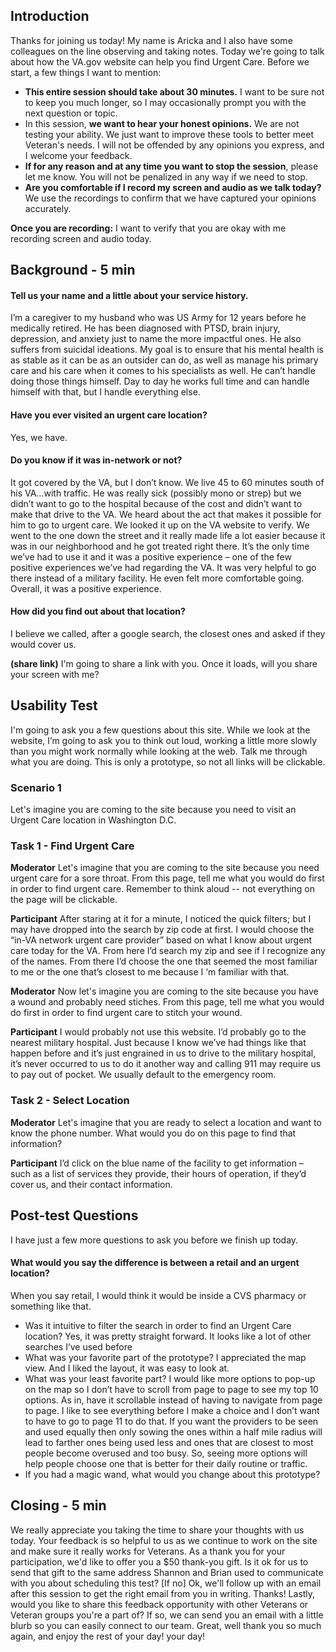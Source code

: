 ## Introduction

Thanks for joining us today! My name is Aricka and I also have some colleagues on the line observing and taking notes. Today we're going to talk about how the VA.gov website can help you find Urgent Care.
Before we start, a few things I want to mention:
- **This entire session should take about 30 minutes.** I want to be sure not to keep you much longer, so I may occasionally prompt you with the next question or topic.
- In this session, **we want to hear your honest opinions.** We are not testing your ability. We just want to improve these tools to better meet Veteran's needs. I will not be offended by any opinions you express, and I welcome your feedback.
- **If for any reason and at any time you want to stop the session**, please let me know. You will not be penalized in any way if we need to stop.
- **Are you comfortable if I record my screen and audio as we talk today?** We use the recordings to confirm that we have captured your opinions accurately.

**Once you are recording:** I want to verify that you are okay with me recording screen and audio today.

## Background - 5 min

#### Tell us your name and a little about your service history. 
I’m a caregiver to my husband who was US Army for 12 years before he medically retired. He has been diagnosed with PTSD, brain injury, depression, and anxiety just to name the more impactful ones. He also suffers from suicidal ideations. My goal is to ensure that his mental health is as stable as it can be as an outsider can do, as well as manage his primary care and his care when it comes to his specialists as well. He can’t handle doing those things himself. Day to day he works full time and can handle himself with that, but I handle everything else. 

#### Have you ever visited an urgent care location?
Yes, we have.

#### Do you know if it was in-network or not?
It got covered by the VA, but I don’t know. We live 45 to 60 minutes south of his VA…with traffic. He was really sick (possibly mono or strep) but we didn’t want to go to the hospital because of the cost and didn’t want to make that drive to the VA. We heard about the act that makes it possible for him to go to urgent care. We looked it up on the VA website to verify. We went to the one down the street and it really made life a lot easier because it was in our neighborhood and he got treated right there. It’s the only time we’ve had to use it and it was a positive experience – one of the few positive experiences we’ve had regarding the VA. It was very helpful to go there instead of a military facility. He even felt more comfortable going. Overall, it was a positive experience. 

#### How did you find out about that location?
I believe we called, after a google search, the closest ones and asked if they would cover us.

**(share link)** I'm going to share a link with you. Once it loads, will you share your screen with me?

## Usability Test
I'm going to ask you a few questions about this site. While we look at the website, I’m going to ask you to think out loud, working a little more slowly than you might work normally while looking at the web. Talk me through what you are doing. This is only a prototype, so not all links will be clickable.

### Scenario 1
Let's imagine you are coming to the site because you need to visit an Urgent Care location in Washington D.C.

### Task 1 - Find Urgent Care

**Moderator** Let's imagine that you are coming to the site because you need urgent care for a sore throat. From this page, tell me what you would do first in order to find urgent care. Remember to think aloud -- not everything on the page will be clickable. 

**Participant** After staring at it for a minute, I noticed the quick filters; but I may have dropped into the search by zip code at first. I would choose the “in-VA network urgent care provider” based on what I know about urgent care today for the VA. From here I’d search my zip and see if I recognize any of the names. From there I’d choose the one that seemed the most familiar to me or the one that’s closest to me because I ‘m familiar with that. 

**Moderator** Now let's imagine you are coming to the site because you have a wound and probably need stiches. From this page, tell me what you would do first in order to find urgent care to stitch your wound.

**Participant** I would probably not use this website. I’d probably go to the nearest military hospital. Just because I know we’ve had things like that happen before and it’s just engrained in us to drive to the military hospital, it’s never occurred to us to do it another way and calling 911 may require us to pay out of pocket. We usually default to the emergency room.

### Task 2 - Select Location
**Moderator** Let's imagine that you are ready to select a location and want to know the phone number. What would you do on this page to find that information?

**Participant** I’d click on the blue name of the facility to get information – such as a list of services they provide, their hours of operation, if they’d cover us, and their contact information. 

## Post-test Questions 
I have just a few more questions to ask you before we finish up today.

#### What would you say the difference is between a retail and an urgent location? 
When you say retail, I would think it would be inside a CVS pharmacy or something like that.

- Was it intuitive to filter the search in order to find an Urgent Care location?
Yes, it was pretty straight forward. It looks like a lot of other searches I’ve used before
- What was your favorite part of the prototype?
I appreciated the map view. And I liked the layout, it was easy to look at.
- What was your least favorite part?
I would like more options to pop-up on the map so I don’t have to scroll from page to page to see my top 10 options. As in, have it scrollable instead of having to navigate from page to page. I like to see everything before I make a choice and I don’t want to have to go to page 11 to do that. If you want the providers to be seen and used equally then only sowing the ones within a half mile radius will lead to farther ones being used less and ones that are closest to most people become overused and too busy. So, seeing more options will help people choose one that is better for their daily routine or traffic. 
- If you had a magic wand, what would you change about this prototype?

## Closing - 5 min
We really appreciate you taking the time to share your thoughts with us today. Your feedback is so helpful to us as we continue to work on the site and make sure it really works for Veterans.
As a thank you for your participation, we'd like to offer you a $50 thank-you gift. Is it ok for us to send that gift to the same address Shannon and Brian used to communicate with you about scheduling this test? [If no] Ok, we'll follow up with an email after this session to get the right email from you in writing.
Thanks! Lastly, would you like to share this feedback opportunity with other Veterans or Veteran groups you're a part of? If so, we can send you an email with a little blurb so you can easily connect to our team.
Great, well thank you so much again, and enjoy the rest of your day!
 your day!
